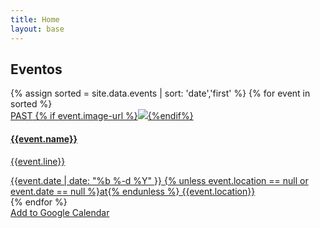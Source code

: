 ```yaml
---
title: Home
layout: base
---
```



<section class="events">
    <div class="container">
        <div class="row">
            <h2 class="text-center white-text biko">Eventos</h2>
            {% assign sorted = site.data.events | sort: 'date','first' %}
            {% for event in sorted %}               
                <div class="col-sm-6 col-md-4 ">
                    <a {% unless event.url == null %} href="{{event.url}}" {% endunless %} target="_blank" class="event-url">
                        <div class="panel panel-default ">
                            <div class="panel-heading">
                                <span class="past-text biko">PAST</span>
                                {% if event.image-url %}<img class="img-responsive {% unless event.light_background == null %}light_background{% endunless %}" src="{{event.image-url}}">{%endif%}
                                <h4 class="biko {% unless event.light_background == null %}light_background{% endunless %}" >{{event.name}}</h4>
                            </div>
                            <div class="panel-body event" data-date="{{ event.date }}">                                
                                <p>{{event.line}}</p>
                            </div>
                            <div class="panel-footer">
                                {{event.date |  date: "%b %-d %Y" }} {% unless event.location == null or event.date == null  %}at{% endunless %} {{event.location}}
                            </div>
                        </div>
                    </a>
                </div>
            {% endfor %}
        </div>
        <div class="row text-center">
            <a class="btn btn-accent calendar biko" href="https://calendar.google.com/calendar/r?cid=webcal://{{ site.domain }}/calendars/events.ics" target="_blank">Add to Google Calendar</a>
        </div>
    </div>
</section>
